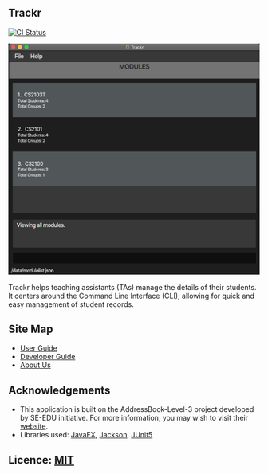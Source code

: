 ## Trackr

[![CI Status](https://github.com/AY2021S1-CS2103T-W12-2/tp/workflows/Java%20CI/badge.svg)](https://github.com/AY2021S1-CS2103T-W12-2/tp/actions)

![Ui](docs/images/Ui.png)

Trackr helps teaching assistants (TAs) manage the details of their students. It centers around the Command Line Interface (CLI), allowing for quick and easy management of student records.

## Site Map

-   [User Guide](docs/)
-   [Developer Guide](docs/)
-   [About Us](docs/)

## Acknowledgements

-   This application is built on the AddressBook-Level-3 project developed by SE-EDU initiative. For more information, you may wish to visit their [website](https://se-education.org).
-   Libraries used: [JavaFX](https://openjfx.io/), [Jackson](https://github.com/FasterXML/jackson), [JUnit5](https://github.com/junit-team/junit5)

## Licence: [MIT](LICENSE)
